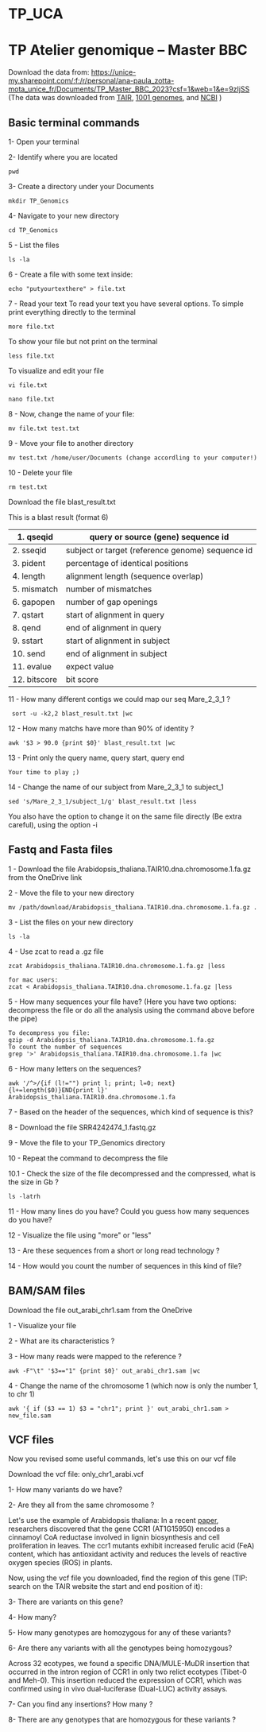# TP_UCA

# TP Atelier genomique – Master BBC


Download the data from: https://unice-my.sharepoint.com/:f:/r/personal/ana-paula_zotta-mota_unice_fr/Documents/TP_Master_BBC_2023?csf=1&web=1&e=9zIjSS
(The data was downloaded from [TAIR](https://www.arabidopsis.org), [1001 genomes](https://1001genomes.org/data/GMI-MPI/releases/v3.1/), and [NCBI](https://www.ncbi.nlm.nih.gov/sra/?term=ERR11202891) )


## Basic terminal commands

1-	Open your terminal 

2-	Identify where you are located 
```
pwd
```

3- Create a directory under your Documents 
```
mkdir TP_Genomics
```

4- Navigate to your new directory
```
cd TP_Genomics
```
5 - List the files 
```
ls -la
```
6 - Create a file with some text inside: 
```
echo "putyourtexthere" > file.txt
```
7 - Read your text
To read your text you have several options. 
To simple print everything directly to the terminal 
```
more file.txt
```
To show your file but not print on the terminal 
```
less file.txt
```
To visualize and edit your file
```
vi file.txt

nano file.txt
```

8 - Now, change the name of your file: 
```
mv file.txt test.txt
```

9 - Move your file to another directory
```
mv test.txt /home/user/Documents (change accordling to your computer!)
```

10 - Delete your file 
```
rm test.txt
```
Download the file blast_result.txt

This is a blast result (format 6) 

|1.  qseqid   |   query or source (gene) sequence id |
--------------|---------------------------------------
|2.  sseqid   |   subject or target (reference genome) sequence id |
|3.  pident   |   percentage of identical positions |
|4.  length   |   alignment length (sequence overlap) |
|5.  mismatch |   number of mismatches |
|6.  gapopen  |   number of gap openings |
|7.  qstart   |   start of alignment in query |
|8.  qend     |   end of alignment in query |
|9.  sstart   |   start of alignment in subject | 
|10.  send    |    end of alignment in subject |
|11.  evalue  |    expect value |
|12.  bitscore|    bit score |

11 - How many different contigs we could map our seq Mare_2_3_1 ?
```
 sort -u -k2,2 blast_result.txt |wc
```

12 - How many matchs have more than 90% of identity ?

```
awk '$3 > 90.0 {print $0}' blast_result.txt |wc
```

13 - Print only the query name, query start, query end 
```
Your time to play ;)
```
14 - Change the name of our subject from Mare_2_3_1 to subject_1
```
sed 's/Mare_2_3_1/subject_1/g' blast_result.txt |less
```
You also have the option to change it on the same file directly (Be extra careful), using the option -i



## Fastq and Fasta files

1 - Download the file Arabidopsis_thaliana.TAIR10.dna.chromosome.1.fa.gz from the OneDrive link 

2 - Move the file to your new directory
```
mv /path/download/Arabidopsis_thaliana.TAIR10.dna.chromosome.1.fa.gz .
```
3 - List the files on your new directory
```
ls -la
```
4 - Use zcat to read a .gz file
```
zcat Arabidopsis_thaliana.TAIR10.dna.chromosome.1.fa.gz |less

for mac users:
zcat < Arabidopsis_thaliana.TAIR10.dna.chromosome.1.fa.gz |less
```

5 - How many sequences your file have? (Here you have two options: decompress the file or do all the analysis using the command above before the pipe)
```
To decompress you file:
gzip -d Arabidopsis_thaliana.TAIR10.dna.chromosome.1.fa.gz
To count the number of sequences
grep '>' Arabidopsis_thaliana.TAIR10.dna.chromosome.1.fa |wc
```
6 - How many letters on the sequences? 
```
awk '/^>/{if (l!="") print l; print; l=0; next}{l+=length($0)}END{print l}' Arabidopsis_thaliana.TAIR10.dna.chromosome.1.fa
```

7 - Based on the header of the sequences, which kind of sequence is this? 

8 - Download the file SRR4242474_1.fastq.gz 

9 - Move the file to your TP_Genomics directory

10 - Repeat the command to decompress the file

10.1 - Check the size of the file decompressed and the compressed, what is the size in Gb ? 
```
ls -latrh
```
11 - How many lines do you have? Could you guess how many sequences do you have? 

12 - Visualize the file using "more"  or "less"

13 - Are these sequences from a short or long read technology ? 

14 - How would you count the number of sequences in this kind of file? 


## BAM/SAM files


Download the file out_arabi_chr1.sam from the OneDrive

1 - Visualize your file 

2 - What are its characteristics ? 

3 - How many reads were mapped to the reference ? 

```
awk -F"\t" '$3=="1" {print $0}' out_arabi_chr1.sam |wc
```

4 - Change the name of the chromosome 1 (which now is only the number 1, to chr 1)
```
awk '{ if ($3 == 1) $3 = "chr1"; print }' out_arabi_chr1.sam > new_file.sam
```

## VCF files

Now you revised some useful commands, let's use this on our vcf file 

Download the vcf file: only_chr1_arabi.vcf

1- How many variants do we have? 

2- Are they all from the same chromosome ? 


Let's use the example of Arabidopsis thaliana: 
In a recent [paper](https://www.nature.com/articles/s41467-023-42029-4), researchers discovered that the gene CCR1 (AT1G15950) encodes a cinnamoyl CoA reductase involved in lignin biosynthesis and cell proliferation in leaves. The ccr1 mutants exhibit increased ferulic acid (FeA) content, which has antioxidant activity and reduces the levels of reactive oxygen species (ROS) in plants. 

Now, using the vcf file you downloaded, find the region of this gene (TIP: search on the TAIR website the start and end position of it): 

3- There are variants on this gene? 

4- How many? 

5- How many genotypes are homozygous for any of these variants? 

6- Are there any variants with all the genotypes being homozygous? 

Across 32 ecotypes, we found a specific DNA/MULE-MuDR insertion that occurred in the intron region of CCR1 in only two relict ecotypes (Tibet-0 and Meh-0). This insertion reduced the expression of CCR1, which was confirmed using in vivo dual-luciferase (Dual-LUC) activity assays. 

7- Can you find any insertions? How many ?

8- There are any genotypes that are homozygous for these variants ? 

























